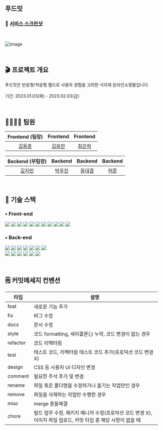 ## 푸드밋
### 📸 [서비스 스크린샷](https://www.notion.so/codestates/79f6954f63034d97ae6d3e73889eb85a?v=ee28a91267584c708630415e383cec7d)

<br/>

![image](https://user-images.githubusercontent.com/106383277/215764055-2fe3c8ba-e18c-4f94-8079-f822bfad2e04.gif)


<br/>

## 🎬 프로젝트 개요 

푸드밋은 반응형/적응형 웹으로 사용자 경험을 고려한 식자재 온라인쇼핑몰입니다. <br/><br/>
기간: 2023.01.03(화) - 2023.02.03(금)

<br/>

## 👨‍👨‍👧‍👧 팀원

|Frontend (팀장)|Frontend|Frontend|
| :---: | :---: | :---: |
|[김동훈](https://github.com/kimdong-hun)|[김응찬](https://github.com/ChanEungKim)|[최은하](https://github.com/choieunhwa)|

|Backend (부팀장)|Backend|Backend|Backend|
| :---: | :---: | :---: | :---: |
|[김지민](https://github.com/jmkim0)|[박우진](https://github.com/GGOOPARK)|[동대겸](https://github.com/DoubleD)| [허준](https://github.com/aaaaaajun)|

<br/>

## 💪 기술 스택

### • Front-end

<img src="https://img.shields.io/badge/react-61DAFB?style=for-the-badge&logo=react&logoColor=black"> <img src="https://img.shields.io/badge/Create React App-09D3AC?style=for-the-badge&logo=Create React App&logoColor=white"> <img src="https://img.shields.io/badge/Redux-764ABC?style=for-the-badge&logo=Redux&logoColor=white"> <img src="https://img.shields.io/badge/styled components-DB7093?style=for-the-badge&logo=styled-components&logoColor=white"> <img src="https://img.shields.io/badge/Axios-5A29E4?style=for-the-badge&logo=Axios&logoColor=white"> <img src="https://img.shields.io/badge/React Router-CA4245?style=for-the-badge&logo=React Router&logoColor=white"> <img src="https://img.shields.io/badge/Javascript-F7DF1E?style=for-the-badge&logo=JavaScript&logoColor=black"> <img src="https://img.shields.io/badge/Prettier-F7B93E?style=for-the-badge&logo=Prettier&logoColor=black"> <img src="https://img.shields.io/badge/HTML-E34F26?style=for-the-badge&logo=HTML5&logoColor=white"> <img src="https://img.shields.io/badge/CSS-1572B6?style=for-the-badge&logo=CSS3&logoColor=white"> <img src="https://img.shields.io/badge/Figma-F24E1E?style=for-the-badge&logo=Figma&logoColor=white">

### • Back-end

<img src="https://img.shields.io/badge/java-F24E1E?style=for-the-badge&logo=java&logoColor=white"> <img src="https://img.shields.io/badge/SPRING DATA JPA-6DB33F?style=for-the-badge&logo=spring&logoColor=white"> <img src="https://img.shields.io/badge/spring boot-6DB33F?style=for-the-badge&logo=spring boot&logoColor=white"> <img src="https://img.shields.io/badge/spring security-6DB33F?style=for-the-badge&logo=spring security&logoColor=white"> <img src="https://img.shields.io/badge/JWT-d63aff?style=for-the-badge&logo=JSONWebTokens&logoColor=black"> <img src="https://img.shields.io/badge/MariaDB-003545?style=for-the-badge&logo=mariadb&logoColor=white"> <img src="https://img.shields.io/badge/h2-004088?style=for-the-badge&logo=h2&logoColor=white">  
<img src="https://img.shields.io/badge/dbdiagram-0C5ADB?style=for-the-badge"> <img src="https://img.shields.io/badge/amazon ec2-FF9900?style=for-the-badge&logo=amazon ec2&logoColor=white"> <img src="https://img.shields.io/badge/OpenJDK-blue?style=for-the-badge&logo=OpenJDK&logoColor=white"> <img src="https://img.shields.io/badge/NGINX-009639?style=for-the-badge&logo=NGINX&logoColor=white"> <img src="https://img.shields.io/badge/Podman-892CA0?style=for-the-badge&logo=Podman&logoColor=white"> <img src="https://img.shields.io/badge/Docker compose-2496ED?style=for-the-badge&logo=Docker&logoColor=white">

<br/>

## 🗒 커밋메세지 컨벤션

| 타입 | 설명 |
| --- | --- |
| feat | 새로운 기능 추가 |
| fix | 버그 수정 |
| docs | 문서 수정 |
| style | 코드 formatting, 세미콜론(;) 누락, 코드 변경이 없는 경우 |
| refactor | 코드 리팩터링 |
| test | 테스트 코드, 리팩터링 테스트 코드 추가(프로덕션 코드 변경 X) |
| design | CSS 등 사용자 UI 디자인 변경 |
| comment | 필요한 주석 추가 및 변경 |
| rename | 파일 혹은 폴더명을 수정하거나 옮기는 작업만인 경우 |
| remove | 파일을 삭제하는 작업만 수행한 경우 |
| misc | merge 충돌해결 |
| chore | 빌드 업무 수정, 패키지 매니저 수정(프로덕션 코드 변경 X), 이미지 파일 업로드, 커밋 타입 중 해당 사항이 없을 때  |

<br/>
